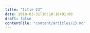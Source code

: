 ```yaml
---
title: "title 23"
date: 2018-03-31T16:18:16+01:00
draft: false
contentFile: "content/articles/23.md"
---
```


